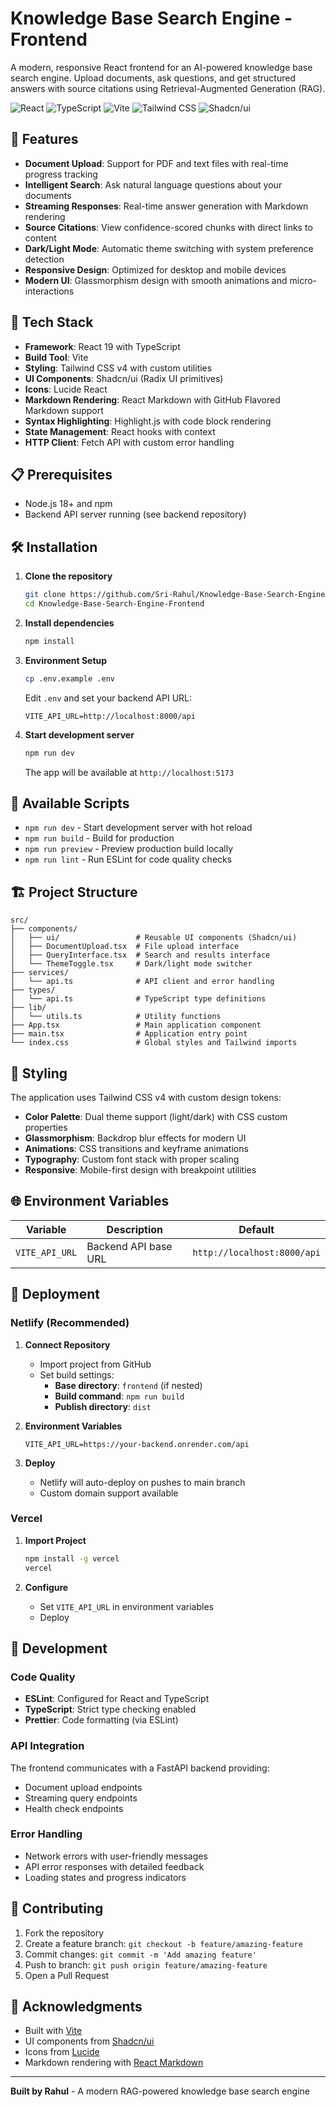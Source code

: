 # Knowledge Base Search Engine - Frontend

A modern, responsive React frontend for an AI-powered knowledge base search engine. Upload documents, ask questions, and get structured answers with source citations using Retrieval-Augmented Generation (RAG).

![React](https://img.shields.io/badge/React-19.1.1-blue.svg)
![TypeScript](https://img.shields.io/badge/TypeScript-5.9.3-blue.svg)
![Vite](https://img.shields.io/badge/Vite-7.1.7-yellow.svg)
![Tailwind CSS](https://img.shields.io/badge/Tailwind_CSS-4.1.14-blue.svg)
![Shadcn/ui](https://img.shields.io/badge/Shadcn/ui-Components-black.svg)

## 🌟 Features

- **Document Upload**: Support for PDF and text files with real-time progress tracking
- **Intelligent Search**: Ask natural language questions about your documents
- **Streaming Responses**: Real-time answer generation with Markdown rendering
- **Source Citations**: View confidence-scored chunks with direct links to content
- **Dark/Light Mode**: Automatic theme switching with system preference detection
- **Responsive Design**: Optimized for desktop and mobile devices
- **Modern UI**: Glassmorphism design with smooth animations and micro-interactions

## 🚀 Tech Stack

- **Framework**: React 19 with TypeScript
- **Build Tool**: Vite
- **Styling**: Tailwind CSS v4 with custom utilities
- **UI Components**: Shadcn/ui (Radix UI primitives)
- **Icons**: Lucide React
- **Markdown Rendering**: React Markdown with GitHub Flavored Markdown support
- **Syntax Highlighting**: Highlight.js with code block rendering
- **State Management**: React hooks with context
- **HTTP Client**: Fetch API with custom error handling

## 📋 Prerequisites

- Node.js 18+ and npm
- Backend API server running (see backend repository)

## 🛠️ Installation

1. **Clone the repository**
   ```bash
   git clone https://github.com/Sri-Rahul/Knowledge-Base-Search-Engine-Frontend.git
   cd Knowledge-Base-Search-Engine-Frontend
   ```

2. **Install dependencies**
   ```bash
   npm install
   ```

3. **Environment Setup**
   ```bash
   cp .env.example .env
   ```

   Edit `.env` and set your backend API URL:
   ```env
   VITE_API_URL=http://localhost:8000/api
   ```

4. **Start development server**
   ```bash
   npm run dev
   ```

   The app will be available at `http://localhost:5173`

## 📜 Available Scripts

- `npm run dev` - Start development server with hot reload
- `npm run build` - Build for production
- `npm run preview` - Preview production build locally
- `npm run lint` - Run ESLint for code quality checks

## 🏗️ Project Structure

```
src/
├── components/
│   ├── ui/                 # Reusable UI components (Shadcn/ui)
│   ├── DocumentUpload.tsx  # File upload interface
│   ├── QueryInterface.tsx  # Search and results interface
│   └── ThemeToggle.tsx     # Dark/light mode switcher
├── services/
│   └── api.ts              # API client and error handling
├── types/
│   └── api.ts              # TypeScript type definitions
├── lib/
│   └── utils.ts            # Utility functions
├── App.tsx                 # Main application component
├── main.tsx                # Application entry point
└── index.css               # Global styles and Tailwind imports
```

## 🎨 Styling

The application uses Tailwind CSS v4 with custom design tokens:

- **Color Palette**: Dual theme support (light/dark) with CSS custom properties
- **Glassmorphism**: Backdrop blur effects for modern UI
- **Animations**: CSS transitions and keyframe animations
- **Typography**: Custom font stack with proper scaling
- **Responsive**: Mobile-first design with breakpoint utilities

## 🌐 Environment Variables

| Variable | Description | Default |
|----------|-------------|---------|
| `VITE_API_URL` | Backend API base URL | `http://localhost:8000/api` |

## 🚀 Deployment

### Netlify (Recommended)

1. **Connect Repository**
   - Import project from GitHub
   - Set build settings:
     - **Base directory**: `frontend` (if nested)
     - **Build command**: `npm run build`
     - **Publish directory**: `dist`

2. **Environment Variables**
   ```
   VITE_API_URL=https://your-backend.onrender.com/api
   ```

3. **Deploy**
   - Netlify will auto-deploy on pushes to main branch
   - Custom domain support available

### Vercel

1. **Import Project**
   ```bash
   npm install -g vercel
   vercel
   ```

2. **Configure**
   - Set `VITE_API_URL` in environment variables
   - Deploy

## 🔧 Development

### Code Quality

- **ESLint**: Configured for React and TypeScript
- **TypeScript**: Strict type checking enabled
- **Prettier**: Code formatting (via ESLint)

### API Integration

The frontend communicates with a FastAPI backend providing:

- Document upload endpoints
- Streaming query endpoints
- Health check endpoints

### Error Handling

- Network errors with user-friendly messages
- API error responses with detailed feedback
- Loading states and progress indicators

## 🤝 Contributing

1. Fork the repository
2. Create a feature branch: `git checkout -b feature/amazing-feature`
3. Commit changes: `git commit -m 'Add amazing feature'`
4. Push to branch: `git push origin feature/amazing-feature`
5. Open a Pull Request


## 🙏 Acknowledgments

- Built with [Vite](https://vitejs.dev/)
- UI components from [Shadcn/ui](https://ui.shadcn.com/)
- Icons from [Lucide](https://lucide.dev/)
- Markdown rendering with [React Markdown](https://github.com/remarkjs/react-markdown)

---

**Built by Rahul** - A modern RAG-powered knowledge base search engine
